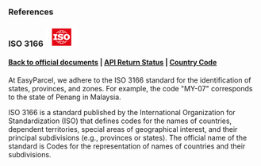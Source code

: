 ### References

### ISO 3166 <img src="../pictures/ISO-Logo.png" alt="Logo" style="width:65px; margin:0; padding:0;">

#### [Back to official documents](../README.md) | [API Return Status](API%20Return%20Status.md) | [Country Code](Country%20Code.md)

At EasyParcel, we adhere to the ISO 3166 standard for the identification of states, provinces, and zones. For example, the code "MY-07" corresponds to the state of Penang in Malaysia.

ISO 3166 is a standard published by the International Organization for Standardization (ISO) that defines codes for the names of countries, dependent territories, special areas of geographical interest, and their principal subdivisions (e.g., provinces or states). The official name of the standard is Codes for the representation of names of countries and their subdivisions.
</details>
